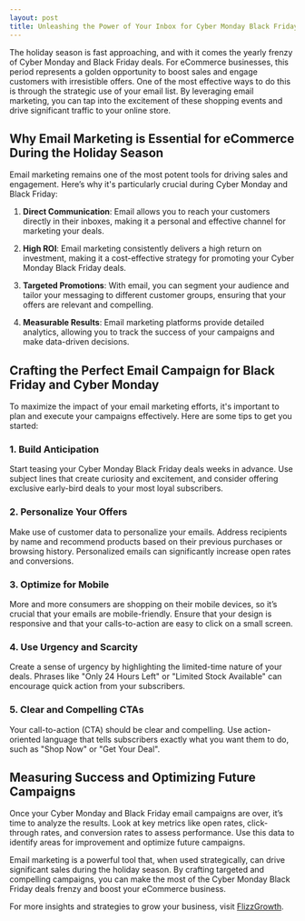 ```yaml
---
layout: post
title: Unleashing the Power of Your Inbox for Cyber Monday Black Friday Deals
---
```



The holiday season is fast approaching, and with it comes the yearly frenzy of Cyber Monday and Black Friday deals. For eCommerce businesses, this period represents a golden opportunity to boost sales and engage customers with irresistible offers. One of the most effective ways to do this is through the strategic use of your email list. By leveraging email marketing, you can tap into the excitement of these shopping events and drive significant traffic to your online store.

## Why Email Marketing is Essential for eCommerce During the Holiday Season

Email marketing remains one of the most potent tools for driving sales and engagement. Here’s why it's particularly crucial during Cyber Monday and Black Friday:

1. **Direct Communication**: Email allows you to reach your customers directly in their inboxes, making it a personal and effective channel for marketing your deals.

2. **High ROI**: Email marketing consistently delivers a high return on investment, making it a cost-effective strategy for promoting your Cyber Monday Black Friday deals.

3. **Targeted Promotions**: With email, you can segment your audience and tailor your messaging to different customer groups, ensuring that your offers are relevant and compelling.

4. **Measurable Results**: Email marketing platforms provide detailed analytics, allowing you to track the success of your campaigns and make data-driven decisions.

## Crafting the Perfect Email Campaign for Black Friday and Cyber Monday

To maximize the impact of your email marketing efforts, it's important to plan and execute your campaigns effectively. Here are some tips to get you started:

### 1. Build Anticipation

Start teasing your Cyber Monday Black Friday deals weeks in advance. Use subject lines that create curiosity and excitement, and consider offering exclusive early-bird deals to your most loyal subscribers.

### 2. Personalize Your Offers

Make use of customer data to personalize your emails. Address recipients by name and recommend products based on their previous purchases or browsing history. Personalized emails can significantly increase open rates and conversions.

### 3. Optimize for Mobile

More and more consumers are shopping on their mobile devices, so it’s crucial that your emails are mobile-friendly. Ensure that your design is responsive and that your calls-to-action are easy to click on a small screen.

### 4. Use Urgency and Scarcity

Create a sense of urgency by highlighting the limited-time nature of your deals. Phrases like "Only 24 Hours Left" or "Limited Stock Available" can encourage quick action from your subscribers.

### 5. Clear and Compelling CTAs

Your call-to-action (CTA) should be clear and compelling. Use action-oriented language that tells subscribers exactly what you want them to do, such as "Shop Now" or "Get Your Deal".

## Measuring Success and Optimizing Future Campaigns

Once your Cyber Monday and Black Friday email campaigns are over, it’s time to analyze the results. Look at key metrics like open rates, click-through rates, and conversion rates to assess performance. Use this data to identify areas for improvement and optimize future campaigns.

Email marketing is a powerful tool that, when used strategically, can drive significant sales during the holiday season. By crafting targeted and compelling campaigns, you can make the most of the Cyber Monday Black Friday deals frenzy and boost your eCommerce business.

For more insights and strategies to grow your business, visit [FlizzGrowth](https://flizzgrowth.com).